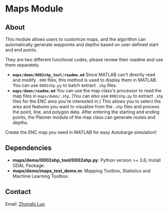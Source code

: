 # Maps Module

## About
 This module allows users to customize maps, and the algorithm can automatically generate waypoints and depths based on user-defined start and end points.
 
 They are two different functional codes, please review their readme and use them separately.
 
 - **`maps/demo/0002shp_tool/readme.md`** Since MATLAB can't directly read and modify `.000` files, this method is used to display them in MATLAB. You can use `0002shp.py` to batch extract `.shp` files.
 - **`maps/demo/readme.md`** You can use the map class's processor to read the map files in `maps/demo/.shp`. (You can also use `0002shp.py` to extract `.shp` files for the ENC area you're interested in.) This allows you to select the area and features you want to visualize from the `.shp` files and process the point, line, and polygon data. After entering the starting and ending points, the Planner module of the map class can generate routes and depths.
 
 Create the ENC map you need in MATLAB for easy Autobarge simulation!

## Dependencies
- **maps/demo/0002shp_tool/0002shp.py**: Python version >= 3.6, Install GDAL Package.
- **maps/demo/maps_test_demo.m**: Mapping Toolbox, Statistics and Machine Learning Toolbox.

## Contact
Email: [Zhongbi Luo](mailto:zhongbi.luo@kuleuven.be)
